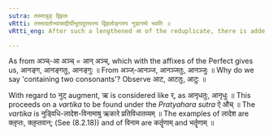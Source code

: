 ```yaml
---
sutra: तस्मान्नुड् द्विहलः
vRtti: तस्मादतोभ्यासाद्दीर्घीभूतादुत्तरस्य द्विहलोङ्गस्य नुडागमो भवति ॥
vRtti_eng: After such a lengthened आ of the reduplicate, there is added the augment नुट् (न्) to the short अ of the root which ends in a double consonant.

---
```

As from अञ्च्-आ अञ्च् = आन् अञ्च्, which with the affixes of the Perfect gives us, आनङ्ग, आनङ्गतुः, आनङ्गुः ॥ From अञ्ज्-आनञ्ज, आनञ्जतुः, आनञ्जुः ॥ Why do we say 'containing two consonants'? Observe आट, आटतुः, आटुः ॥

With regard to नुट् augment, ऋ is considered like र्, as आनृधतुः, आनृधुः ॥ This proceeds on a _vartika_ to be found under the _Pratyahara_ _sutra_ ऐ औच् ॥ The _vartika_ is नुड्विधि-लादेश-विनामाषु ऋकारे प्रतिविधातव्यम् ॥ The examples of लादेश are क्लृप्तः, क्लृप्तवान्; (See (8.2.18)) and of विनाम are कर्तॄणाम् and भर्तॄणाम् ॥
